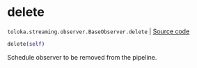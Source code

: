 # delete
`toloka.streaming.observer.BaseObserver.delete` | [Source code](https://github.com/Toloka/toloka-kit/blob/v1.1.4/src/streaming/observer.py#L43)

```python
delete(self)
```

Schedule observer to be removed from the pipeline.

